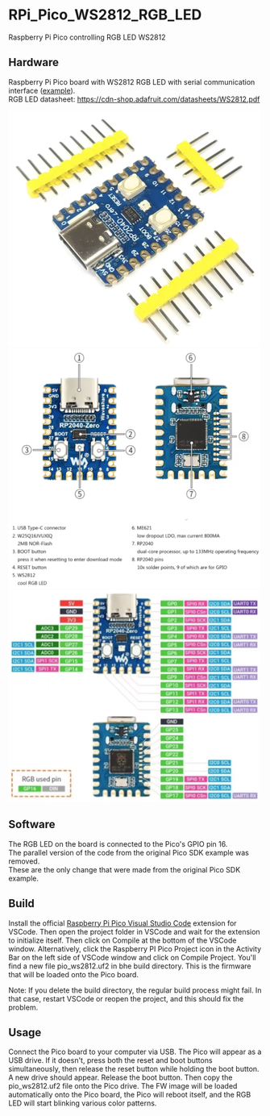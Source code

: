 # RPi_Pico_WS2812_RGB_LED

Raspberry Pi Pico controlling RGB LED WS2812

## Hardware

Raspberry Pi Pico board with WS2812 RGB LED with serial communication interface
([example](https://www.aliexpress.us/item/3256807464011140.html)). \
RGB LED datasheet: https://cdn-shop.adafruit.com/datasheets/WS2812.pdf


<img src="docs/RPi_Pico_Side_View.png" alt="RPi Pico 1" width="500"/>
<img src="docs/RPi_Pico_Components.png" alt="RPi Pico 2" width="500"/>
<img src="docs/RPi_Pico.png" alt="RPi Pico 2" width="500"/>

## Software

The RGB LED on the board is connected to the Pico's GPIO pin 16. \
The parallel version of the code from the original Pico SDK example was removed. \
These are the only change that were made from the original Pico SDK example.

## Build

Install the official
[Raspberry Pi Pico Visual Studio Code](https://marketplace.visualstudio.com/items?itemName=raspberry-pi.raspberry-pi-pico)
extension for VSCode. Then open the project folder in VSCode and wait for the
extension to initialize itself. Then click on Compile at the bottom of the VSCode window.
Alternatively, click the Raspberry PI Pico Project icon in the Activity Bar on
the left side of VSCode window and click on Compile Project. You'll find a new
file pio_ws2812.uf2 in bhe build directory. This is the firmware that will be
loaded onto the Pico board.

Note: If you delete the build directory, the regular build process might fail. In
that case, restart VSCode or reopen the project, and this should fix the problem.

## Usage

Connect the Pico board to your computer via USB. The Pico will appear as a
USB drive. If it doesn't, press both the reset and boot buttons simultaneously,
then release the reset button while holding the boot button. A new drive should
appear. Release the boot button. Then copy the pio_ws2812.uf2 file onto the
Pico drive. The FW image will be loaded automatically onto the Pico board, the
Pico will reboot itself, and the RGB LED will start blinking various color
patterns.
